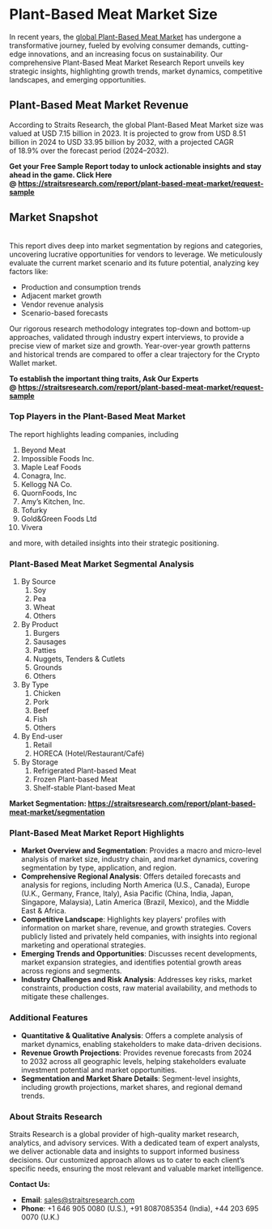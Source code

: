 <p>&nbsp;</p>
<h1>Plant-Based Meat Market Size</h1>
<p>In recent years, the <a href="https://straitsresearch.com/report/plant-based-meat-market">global&nbsp;Plant-Based Meat Market</a> has undergone a transformative journey, fueled by evolving consumer demands, cutting-edge innovations, and an increasing focus on sustainability. Our comprehensive&nbsp;Plant-Based Meat Market Research Report unveils key strategic insights, highlighting growth trends, market dynamics, competitive landscapes, and emerging opportunities.</p>
<h2>Plant-Based Meat Market Revenue</h2>
<p>According to&nbsp;Straits Research, the global Plant-Based Meat Market size was valued at&nbsp;USD 7.15 billion&nbsp;in&nbsp;2023. It is projected&nbsp;to grow from&nbsp;USD 8.51 billion&nbsp;in&nbsp;2024&nbsp;to&nbsp;USD 33.95 billion&nbsp;by&nbsp;2032, with a projected CAGR of&nbsp;18.9%&nbsp;over the forecast period (2024&ndash;2032).</p>
<p><strong>Get your Free Sample Report today to unlock actionable insights and stay ahead in the game. Click Here @&nbsp;<a href="https://straitsresearch.com/report/plant-based-meat-market/request-sample">https://straitsresearch.com/report/plant-based-meat-market/request-sample</a></strong></p>
<h2>Market Snapshot</h2>
<p><br />This report dives deep into market segmentation by regions and categories, uncovering lucrative opportunities for vendors to leverage. We meticulously evaluate the current market scenario and its future potential, analyzing key factors like:</p>
<ul>
<li>Production and consumption trends</li>
<li>Adjacent market growth</li>
<li>Vendor revenue analysis</li>
<li>Scenario-based forecasts</li>
</ul>
<p>Our rigorous research methodology integrates top-down and bottom-up approaches, validated through industry expert interviews, to provide a precise view of market size and growth. Year-over-year growth patterns and historical trends are compared to offer a clear trajectory for the Crypto Wallet market.</p>
<p><strong>To establish the important thing traits, Ask Our Experts @&nbsp;<a href="https://straitsresearch.com/report/plant-based-meat-market/request-sample">https://straitsresearch.com/report/plant-based-meat-market/request-sample</a></strong></p>
<h3>Top Players in the&nbsp;Plant-Based Meat Market&nbsp;</h3>
<p>The report highlights leading companies, including&nbsp;</p>
<ol>
<li>Beyond Meat</li>
<li>Impossible Foods Inc.</li>
<li>Maple Leaf Foods</li>
<li>Conagra, Inc.</li>
<li>Kellogg NA Co.</li>
<li>QuornFoods, Inc</li>
<li>Amy&rsquo;s Kitchen, Inc.</li>
<li>Tofurky</li>
<li>Gold&amp;Green Foods Ltd</li>
<li>Vivera</li>
</ol>
<p>and more, with detailed insights into their strategic positioning.</p>
<h3>Plant-Based Meat Market Segmental Analysis</h3>
<ol>
<li>By Source
<ol>
<li>Soy</li>
<li>Pea</li>
<li>Wheat</li>
<li>Others</li>
</ol>
</li>
<li>By Product
<ol>
<li>Burgers</li>
<li>Sausages</li>
<li>Patties</li>
<li>Nuggets, Tenders &amp; Cutlets</li>
<li>Grounds</li>
<li>Others</li>
</ol>
</li>
<li>By Type
<ol>
<li>Chicken</li>
<li>Pork</li>
<li>Beef</li>
<li>Fish</li>
<li>Others</li>
</ol>
</li>
<li>By End-user
<ol>
<li>Retail</li>
<li>HORECA (Hotel/Restaurant/Caf&eacute;)</li>
</ol>
</li>
<li>By Storage
<ol>
<li>Refrigerated Plant-based Meat</li>
<li>Frozen Plant-based Meat</li>
<li>Shelf-stable Plant-based Meat</li>
</ol>
</li>
</ol>
<p><strong>Market Segmentation:&nbsp;<a href="https://straitsresearch.com/report/plant-based-meat-market/segmentation">https://straitsresearch.com/report/plant-based-meat-market/segmentation</a></strong></p>
<h3>Plant-Based Meat Market Report Highlights</h3>
<ul>
<li><strong>Market Overview and Segmentation</strong>: Provides a macro and micro-level analysis of market size, industry chain, and market dynamics, covering segmentation by type, application, and region.</li>
<li><strong>Comprehensive Regional Analysis</strong>: Offers detailed forecasts and analysis for regions, including North America (U.S., Canada), Europe (U.K., Germany, France, Italy), Asia Pacific (China, India, Japan, Singapore, Malaysia), Latin America (Brazil, Mexico), and the Middle East &amp; Africa.</li>
<li><strong>Competitive Landscape</strong>: Highlights key players' profiles with information on market share, revenue, and growth strategies. Covers publicly listed and privately held companies, with insights into regional marketing and operational strategies.</li>
<li><strong>Emerging Trends and Opportunities</strong>: Discusses recent developments, market expansion strategies, and identifies potential growth areas across regions and segments.</li>
<li><strong>Industry Challenges and Risk Analysis</strong>: Addresses key risks, market constraints, production costs, raw material availability, and methods to mitigate these challenges.</li>
</ul>
<h3>Additional Features</h3>
<ul>
<li><strong>Quantitative &amp; Qualitative Analysis</strong>: Offers a complete analysis of market dynamics, enabling stakeholders to make data-driven decisions.</li>
<li><strong>Revenue Growth Projections</strong>: Provides revenue forecasts from&nbsp;2024 to&nbsp;2032 across all geographic levels, helping stakeholders evaluate investment potential and market opportunities.</li>
<li><strong>Segmentation and Market Share Details</strong>: Segment-level insights, including growth projections, market shares, and regional demand trends.</li>
</ul>
<h3>About Straits Research</h3>
<p>Straits Research is a global provider of high-quality market research, analytics, and advisory services. With a dedicated team of expert analysts, we deliver actionable data and insights to support informed business decisions. Our customized approach allows us to cater to each client&rsquo;s specific needs, ensuring the most relevant and valuable market intelligence.</p>
<p><strong>Contact Us:</strong></p>
<ul>
<li><strong>Email</strong>: <a href="mailto:sales@straitsresearch.com">sales@straitsresearch.com</a></li>
<li><strong>Phone</strong>: +1 646 905 0080 (U.S.), +91 8087085354 (India), +44 203 695 0070 (U.K.)</li>
</ul>
<p>&nbsp;</p>
